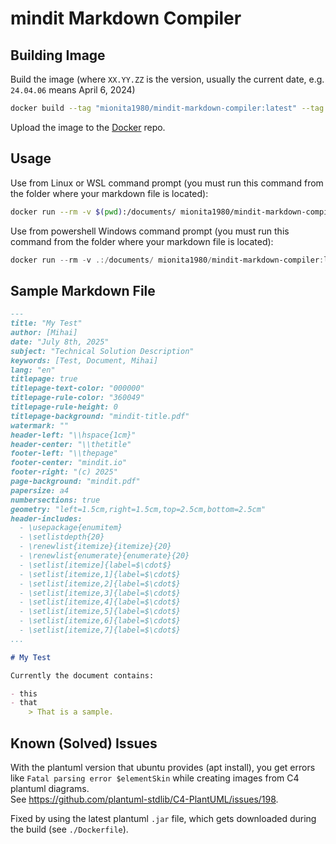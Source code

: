 # mindit Markdown Compiler

## Building Image

Build the image (where `XX.YY.ZZ` is the version, usually the current date, e.g. `24.04.06` means April 6, 2024)

```bash
docker build --tag "mionita1980/mindit-markdown-compiler:latest" --tag "mionita1980/mindit-markdown-compiler:XX.YY.ZZ" .
```

Upload the image to the [Docker](http://hub.docker.com) repo.

## Usage

Use from Linux or WSL command prompt (you must run this command from the folder where your markdown file is located):

```bash
docker run --rm -v $(pwd):/documents/ mionita1980/mindit-markdown-compiler:latest index.md
```

Use from powershell Windows command prompt (you must run this command from the folder where your markdown file is located):

```powershell
docker run --rm -v .:/documents/ mionita1980/mindit-markdown-compiler:latest index.md
```

## Sample Markdown File

```markdown
---
title: "My Test"
author: [Mihai]
date: "July 8th, 2025"
subject: "Technical Solution Description"
keywords: [Test, Document, Mihai]
lang: "en"
titlepage: true
titlepage-text-color: "000000"
titlepage-rule-color: "360049"
titlepage-rule-height: 0
titlepage-background: "mindit-title.pdf"
watermark: ""
header-left: "\\hspace{1cm}"
header-center: "\\thetitle"
footer-left: "\\thepage"
footer-center: "mindit.io"
footer-right: "(c) 2025"
page-background: "mindit.pdf"
papersize: a4
numbersections: true
geometry: "left=1.5cm,right=1.5cm,top=2.5cm,bottom=2.5cm"
header-includes:
  - \usepackage{enumitem}
  - \setlistdepth{20}
  - \renewlist{itemize}{itemize}{20}
  - \renewlist{enumerate}{enumerate}{20}
  - \setlist[itemize]{label=$\cdot$}
  - \setlist[itemize,1]{label=$\cdot$}
  - \setlist[itemize,2]{label=$\cdot$}
  - \setlist[itemize,3]{label=$\cdot$}
  - \setlist[itemize,4]{label=$\cdot$}
  - \setlist[itemize,5]{label=$\cdot$}
  - \setlist[itemize,6]{label=$\cdot$}
  - \setlist[itemize,7]{label=$\cdot$}
...

# My Test

Currently the document contains:

- this
- that
    > That is a sample.
```


## Known (Solved) Issues

With the plantuml version that ubuntu provides (apt install), you get errors like `Fatal parsing error $elementSkin` while creating images from C4 plantuml diagrams.  
See https://github.com/plantuml-stdlib/C4-PlantUML/issues/198.

Fixed by using the latest plantuml `.jar` file, which gets downloaded during the build (see `./Dockerfile`).

